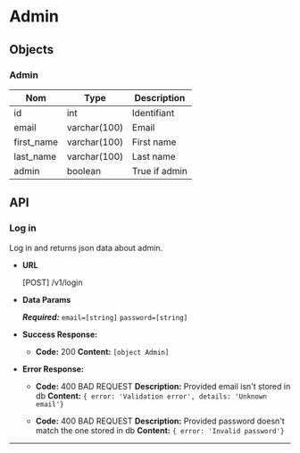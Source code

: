 # Admin

## Objects

### Admin

**Nom**               | **Type**      | **Description** 
----------------------|-------------  |-------------------
id                    | int           | Identifiant
email                 | varchar(100)  | Email
first_name            | varchar(100)  | First name
last_name             | varchar(100)  | Last name
admin                 | boolean       | True if admin

## API

### Log in

  Log in and returns json data about admin.

* **URL**

  [POST] /v1/login

* **Data Params**

  ***Required:***
   `email=[string]`
   `password=[string]`

* **Success Response:**

  * **Code:** 200
    **Content:** `[object Admin]`
 
* **Error Response:**

  * **Code:** 400 BAD REQUEST 
    **Description:** Provided email isn't stored in db 
    **Content:** `{ error: 'Validation error', details: 'Unknown email'}`

  * **Code:** 400 BAD REQUEST
    **Description:** Provided password doesn't match the one stored in db
    **Content:** `{ error: 'Invalid password'}`
---
